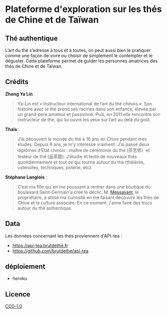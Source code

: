 # Plateforme d'exploration sur les thés de Chine et de Taïwan

## Thé authentique

L’art du thé s’adresse à tous et à toutes, on peut aussi bien le pratiquer comme une façon de vivre ou choisir de simplement le contempler et le déguster. Cette plateforme permet de guider les personnes amatrices des thés de Chine et de Taïwan.

## Crédits

**Zheng Ya Lin**
> Ya-Lin est « Instructeur international de l’art du thé chinois ». Son histoire avec le thé prend ses racines dans son enfance, élevée par un grand-père amateur et passionné. Puis, en 2011 elle rencontre son instructeur de thé, qui lui ouvre les yeux sur l’art au delà du goût.

**Thaïs** :

> J’ai découvert le monde du thé à 16 ans en Chine pendant mes études. Depuis 6 ans, je m’y intéresse vraiment. J’ai passé deux diplômes d’Etat chinois : maître de cérémonie du thé (茶艺师）et testeur de thé (品茶圆).
> J’étudie et teste de nouveaux thés quotidiennement et tout ce qui tourne autour du thé (théières, ustensiles, techniques, poterie, etc).

**Stéphane Langlois** :

> C’est ma fille qui en me poussant à rentrer dans une boutique du boulevard Saint-Germain a créé le déclic. M. [Messavant](https://lelephant-larevue.fr/thematiques/chine-produit-6-grandes-familles-de-the/), le propriétaire, a attisé ma curiosité en me faisant découvrir les thés de Chine et la culture associée. En ce moment, j'aime faire des trucs autour du thé authentique.

## Data

Les données concernant les thés proviennent d'API-tea :
- https://api-tea.brutdethé.fr
- https://github.com/brutdethe/api-tea

## déploiement

- heroku

## Licence

[CC0-1.0](https://github.com/brutdethe/site/blob/master/LICENSE)
